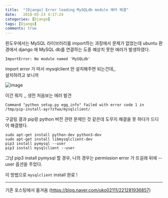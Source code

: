 ```yaml
---
title:  "[Django] Error loading MySQLdb module 에러 해결"
date:   2018-05-23 4:17:24
categories: [Django]
tags: [Django]
comments: true
---
```



윈도우에서는 MySQL 라이브러리를 import하는 과정에서 문제가 없었는데 ubuntu 환경에서 django 에 MySQL db를 연결하는 도중 예상치 못한 에러가 발생하였다.  


```command
ImportError: No module named 'MySQLdb'
```  

import error 가 떠서 mysqlclient 만 설치해주면 되는건데,,  
설치하려고 보니까  


![image](http://eun-bi.github.io/images/posting/1225_4.png)  

이건 뭐지 ,, 생전 처음보는 에러 발견  


```command
Command "python setup.py egg_info" failed with error code 1 in /tmp/pip-install-ayr7zfwa/mysqlclient/
```  

구글링 결과 pip랑 python 버전 관련 문제인 것 같은데 도무지 해결을 못 하다가 드디어 해결했다.  


```Command
sudo apt-get install python-dev python3-dev
sudo apt-get install libmysqlclient-dev
pip3 install pymysql --user
pip3 install mysqlclient --user
```  

그냥  pip3 install pymysql 할 경우, 나의 경우는 permission error 가 뜨길래 뒤에 --user 옵션을 주었다.

이 방법으로 `mysqlclient` install 완료 !  


---
기존 포스팅에서 옮겨옴
(<https://blog.naver.com/uko02111/221281936857>)
